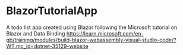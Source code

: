 # BlazorTutorialApp
A todo list app created using Blazor following the Microsoft tutorial on Blazor and Data Binding
https://learn.microsoft.com/en-gb/training/modules/build-blazor-webassembly-visual-studio-code/?WT.mc_id=dotnet-35129-website
